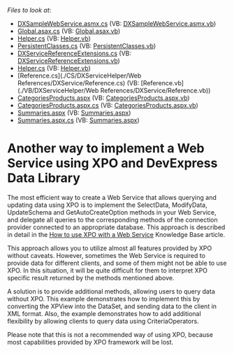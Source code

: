 <!-- default file list -->
*Files to look at*:

* [DXSampleWebService.asmx.cs](./CS/DXSampleDistributedApplication/DXSampleWebService.asmx.cs) (VB: [DXSampleWebService.asmx.vb](./VB/DXSampleDistributedApplication/DXSampleWebService.asmx.vb))
* [Global.asax.cs](./CS/DXSampleDistributedApplication/Global.asax.cs) (VB: [Global.asax.vb](./VB/DXSampleDistributedApplication/Global.asax.vb))
* [Helper.cs](./CS/DXSampleDistributedApplication/Helper.cs) (VB: [Helper.vb](./VB/DXSampleDistributedApplication/Helper.vb))
* [PersistentClasses.cs](./CS/DXSampleDistributedApplication/PersistentClasses.cs) (VB: [PersistentClasses.vb](./VB/DXSampleDistributedApplication/PersistentClasses.vb))
* [DXServiceReferenceExtensions.cs](./CS/DXServiceHelper/DXServiceReferenceExtensions.cs) (VB: [DXServiceReferenceExtensions.vb](./VB/DXServiceHelper/DXServiceReferenceExtensions.vb))
* [Helper.cs](./CS/DXServiceHelper/Helper.cs) (VB: [Helper.vb](./VB/DXServiceHelper/Helper.vb))
* [Reference.cs](./CS/DXServiceHelper/Web References/DXService/Reference.cs) (VB: [Reference.vb](./VB/DXServiceHelper/Web References/DXService/Reference.vb))
* [CategoriesProducts.aspx](./CS/SimpleWebClient/CategoriesProducts.aspx) (VB: [CategoriesProducts.aspx.vb](./VB/SimpleWebClient/CategoriesProducts.aspx.vb))
* [CategoriesProducts.aspx.cs](./CS/SimpleWebClient/CategoriesProducts.aspx.cs) (VB: [CategoriesProducts.aspx.vb](./VB/SimpleWebClient/CategoriesProducts.aspx.vb))
* [Summaries.aspx](./CS/SimpleWebClient/Summaries.aspx) (VB: [Summaries.aspx](./VB/SimpleWebClient/Summaries.aspx))
* [Summaries.aspx.cs](./CS/SimpleWebClient/Summaries.aspx.cs) (VB: [Summaries.aspx](./VB/SimpleWebClient/Summaries.aspx))
<!-- default file list end -->
# Another way to implement a Web Service using XPO and DevExpress Data Library


<p>The most efficient way to create a Web Service that allows querying and updating data using XPO is to implement the SelectData, ModifyData, UpdateSchema and GetAutoCreateOption methods in your Web Service, and delegate all queries to the corresponding methods of the connection provider connected to an appropriate database. This approach is described in detail in the <a href="https://www.devexpress.com/Support/Center/p/AK3911">How to use XPO with a Web Service</a> Knowledge Base article.</p><p>This approach allows you to utilize almost all features provided by XPO without caveats. However, sometimes the Web Service is required to provide data for different clients, and some of them might not be able to use XPO. In this situation, it will be quite difficult for them to interpret XPO specific result returned by the methods mentioned above.</p><p>A solution is to provide additional methods, allowing users to query data without XPO. This example demonstrates how to implement this by converting the XPView into the DataSet, and sending data to the client in XML format. Also, the example demonstrates how to add additional flexibility by allowing clients to query data using CriteriaOperators.</p><p>Please note that this is not a recommended way of using XPO, because most capabilities provided by XPO framework will be lost.</p>

<br/>


